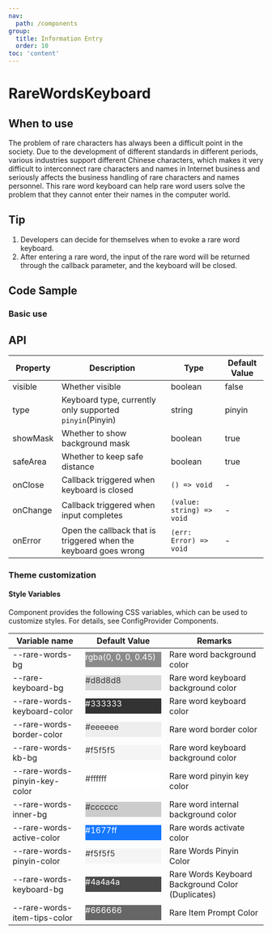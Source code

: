 ```yaml
---
nav:
  path: /components
group:
  title: Information Entry
  order: 10
toc: 'content'
---
```


# RareWordsKeyboard

<!-- <code src="../../docs/components/compatibility.tsx" inline="true"></code> -->

## When to use

The problem of rare characters has always been a difficult point in the society. Due to the development of different standards in different periods, various industries support different Chinese characters, which makes it very difficult to interconnect rare characters and names in Internet business and seriously affects the business handling of rare characters and names personnel. This rare word keyboard can help rare word users solve the problem that they cannot enter their names in the computer world.

## Tip

1. Developers can decide for themselves when to evoke a rare word keyboard.
2. After entering a rare word, the input of the rare word will be returned through the callback parameter, and the keyboard will be closed.

## Code Sample

### Basic use

<code src='../../demo/pages/RareWordsKeyboard/index'></code>

## API

| Property     | Description                                  | Type                      | Default Value |
| -------- | ------------------------------------- | ------------------------- | ------ |
| visible  | Whether visible                              | boolean                   | false  |
| type     | Keyboard type, currently only supported `pinyin`(Pinyin) | string                    | pinyin |
| showMask | Whether to show background mask                      | boolean                   | true   |
| safeArea | Whether to keep safe distance                      | boolean                   | true   |
| onClose  | Callback triggered when keyboard is closed                  | `() => void`              | -      |
| onChange | Callback triggered when input completes                  | `(value: string) => void` | -      |
| onError  | Open the callback that is triggered when the keyboard goes wrong              | `(err: Error) => void`    | -      |

### Theme customization

#### Style Variables

Component provides the following CSS variables, which can be used to customize styles. For details, see ConfigProvider Components.

| Variable name                        | Default Value                                                                                                                    | Remarks                         |
| ----------------------------- | ------------------------------------------------------------------------------------------------------------------------- | ---------------------------- |
| --rare-words-bg               | <div style="width: 150px; height: 30px; background-color: rgba(0, 0, 0, 0.45); color: #ffffff;">rgba(0, 0, 0, 0.45)</div> | Rare word background color               |
| --rare-keyboard-bg            | <div style="width: 150px; height: 30px; background-color: #d8d8d8; color: #333333;">#d8d8d8</div>                         | Rare word keyboard background color           |
| --rare-words-keyboard-color   | <div style="width: 150px; height: 30px; background-color: #333333; color: #ffffff;">#333333</div>                         | Rare word keyboard color               |
| --rare-words-border-color     | <div style="width: 150px; height: 30px; background-color: #eeeeee; color: #333333;">#eeeeee</div>                         | Rare word border color               |
| --rare-words-kb-bg            | <div style="width: 150px; height: 30px; background-color: #f5f5f5; color: #333333;">#f5f5f5</div>                         | Rare word keyboard background color           |
| --rare-words-pinyin-key-color | <div style="width: 150px; height: 30px; background-color: #ffffff; color: #333333;">#ffffff</div>                         | Rare word pinyin key color             |
| --rare-words-inner-bg         | <div style="width: 150px; height: 30px; background-color: #cccccc; color: #333333;">#cccccc</div>                         | Rare word internal background color           |
| --rare-words-active-color     | <div style="width: 150px; height: 30px; background-color: #1677ff; color: #ffffff;">#1677ff</div>                         | Rare words activate color               |
| --rare-words-pinyin-color     | <div style="width: 150px; height: 30px; background-color: #f5f5f5; color: #333333;">#f5f5f5</div>                         | Rare Words Pinyin Color               |
| --rare-words-keyboard-bg      | <div style="width: 150px; height: 30px; background-color: #4a4a4a; color: #ffffff;">#4a4a4a</div>                         | Rare Words Keyboard Background Color (Duplicates) |
| --rare-words-item-tips-color  | <div style="width: 150px; height: 30px; background-color: #666666; color: #ffffff;">#666666</div>                         | Rare Item Prompt Color             |
